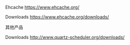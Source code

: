Ehcache
<https://www.ehcache.org/>

Downloads
<https://www.ehcache.org/downloads/>

其他产品

Downloads
<http://www.quartz-scheduler.org/downloads/>
